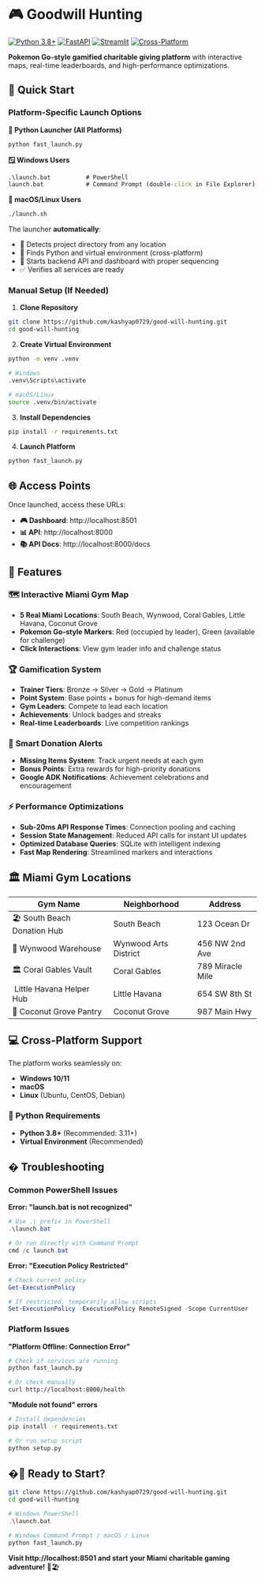 # 🎮 Goodwill Hunting

[![Python 3.8+](https://img.shields.io/badge/python-3.8+-blue.svg)](https://www.python.org/downloads/)
[![FastAPI](https://img.shields.io/badge/FastAPI-0.104+-green.svg)](https://fastapi.tiangolo.com/)
[![Streamlit](https://img.shields.io/badge/Streamlit-1.28+-red.svg)](https://streamlit.io/)
[![Cross-Platform](https://img.shields.io/badge/platform-Windows%20%7C%20macOS%20%7C%20Linux-lightgrey.svg)](https://github.com/kashyap0729/good-will-hunting)

**Pokemon Go-style gamified charitable giving platform** with interactive maps, real-time leaderboards, and high-performance optimizations.

## 🚀 Quick Start

### Platform-Specific Launch Options

**🐍 Python Launcher (All Platforms)**
```bash
python fast_launch.py
```

**🪟 Windows Users**
```cmd
.\launch.bat          # PowerShell
launch.bat            # Command Prompt (double-click in File Explorer)
```

**🐧 macOS/Linux Users**
```bash
./launch.sh
```

The launcher **automatically**:
- 📁 Detects project directory from any location
- 🐍 Finds Python and virtual environment (cross-platform)
- 🚀 Starts backend API and dashboard with proper sequencing
- ✅ Verifies all services are ready

### Manual Setup (If Needed)

1. **Clone Repository**
```bash
git clone https://github.com/kashyap0729/good-will-hunting.git
cd good-will-hunting
```

2. **Create Virtual Environment**
```bash
python -m venv .venv

# Windows
.venv\Scripts\activate

# macOS/Linux  
source .venv/bin/activate
```

3. **Install Dependencies**
```bash
pip install -r requirements.txt
```

4. **Launch Platform**
```bash
python fast_launch.py
```

## 🌐 Access Points

Once launched, access these URLs:
- **🎮 Dashboard**: http://localhost:8501
- **📊 API**: http://localhost:8000  
- **📚 API Docs**: http://localhost:8000/docs

## 🎯 Features

### 🗺️ **Interactive Miami Gym Map**
- **5 Real Miami Locations**: South Beach, Wynwood, Coral Gables, Little Havana, Coconut Grove
- **Pokemon Go-style Markers**: Red (occupied by leader), Green (available for challenge)
- **Click Interactions**: View gym leader info and challenge status

### 🏆 **Gamification System**
- **Trainer Tiers**: Bronze → Silver → Gold → Platinum
- **Point System**: Base points + bonus for high-demand items  
- **Gym Leaders**: Compete to lead each location
- **Achievements**: Unlock badges and streaks
- **Real-time Leaderboards**: Live competition rankings

### 🚨 **Smart Donation Alerts**
- **Missing Items System**: Track urgent needs at each gym
- **Bonus Points**: Extra rewards for high-priority donations
- **Google ADK Notifications**: Achievement celebrations and encouragement

### ⚡ **Performance Optimizations**
- **Sub-20ms API Response Times**: Connection pooling and caching
- **Session State Management**: Reduced API calls for instant UI updates
- **Optimized Database Queries**: SQLite with intelligent indexing
- **Fast Map Rendering**: Streamlined markers and interactions

## 🏛️ Miami Gym Locations

| Gym Name | Neighborhood | Address |
|----------|--------------|---------|
| 🏖️ South Beach Donation Hub | South Beach | 123 Ocean Dr |
| 🎨 Wynwood Warehouse | Wynwood Arts District | 456 NW 2nd Ave |
| 🏛️ Coral Gables Vault | Coral Gables | 789 Miracle Mile |
| ️ Little Havana Helper Hub | Little Havana | 654 SW 8th St |
| 🌴 Coconut Grove Pantry | Coconut Grove | 987 Main Hwy |

## 💻 Cross-Platform Support

The platform works seamlessly on:
- **Windows 10/11** 
- **macOS** 
- **Linux** (Ubuntu, CentOS, Debian)

### 🐍 Python Requirements
- **Python 3.8+** (Recommended: 3.11+)
- **Virtual Environment** (Recommended)

## �️ Troubleshooting

### Common PowerShell Issues

**Error: "launch.bat is not recognized"**
```powershell
# Use .\ prefix in PowerShell
.\launch.bat

# Or run directly with Command Prompt
cmd /c launch.bat
```

**Error: "Execution Policy Restricted"**
```powershell
# Check current policy
Get-ExecutionPolicy

# If restricted, temporarily allow scripts
Set-ExecutionPolicy -ExecutionPolicy RemoteSigned -Scope CurrentUser
```

### Platform Issues

**"Platform Offline: Connection Error"**
```bash
# Check if services are running
python fast_launch.py

# Or check manually
curl http://localhost:8000/health
```

**"Module not found" errors**
```bash
# Install dependencies
pip install -r requirements.txt

# Or run setup script
python setup.py
```

## �🚀 Ready to Start?

```bash
git clone https://github.com/kashyap0729/good-will-hunting.git
cd good-will-hunting

# Windows PowerShell
.\launch.bat

# Windows Command Prompt / macOS / Linux
python fast_launch.py
```

**Visit http://localhost:8501 and start your Miami charitable gaming adventure!** 🌴🏖️
